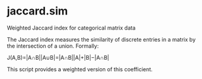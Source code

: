 # jaccard.sim
Weighted Jaccard index for categorical matrix data

The Jaccard index measures the similarity of discrete entries in a matrix by the intersection of a union. Formally:

J(A,B)=|A∩B||A∪B|=|A∩B||A|+|B|−|A∩B|

This script provides a weighted version of this coefficient.
